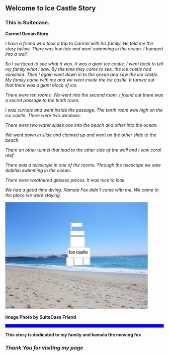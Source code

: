 ## Welcome to Ice Castle Story


### This is Suitecase. 

**Carmel Ocean Story**

_I have a  friend who took a trip to Carmel with his family.  He told me the story below. 
There was low tide and went swimming in the ocean. I bumped into a wall._

_So I surfaced to see what it was. It was a giant ice castle. I went back to tell my family what I saw. By the time they came to see, the ice castle had vanished._
_Then I again went down in to the ocean and saw the ice castle. My family came with me and we went inside the ice castle. It turned out that there was a giant block of ice._

_There were ten rooms. We went into the second room. I found out there was a secret passage to the tenth room._ 

_I was curious and went inside the passage. The tenth room was high on the ice castle. There were two windows._ 

_There were two water slides one into the beach and other into the ocean._ 

_We went down in slide and claimed up and went on the other slide to the beach._

_There an other tunnel that lead to the other side of the wall and I saw coral reef._

_There was a telescope in one of the rooms. Through the telescope we saw dolphin swimming in the ocean._

_There were weathered glasses pieces.  It was nice to look._

_We had a good time diving. Kamala Fox didn't come with me. We came to the place we were staying._

![Image oceancastle by suitecase friend](oceancastle1.jpg)

<b>Image Photo by SuiteCase Friend</b>
<hr style="border:5px solid blue">



**This story is dedicated to my family and kamala the mewing fox**



### _Thank You for visiting my page_
